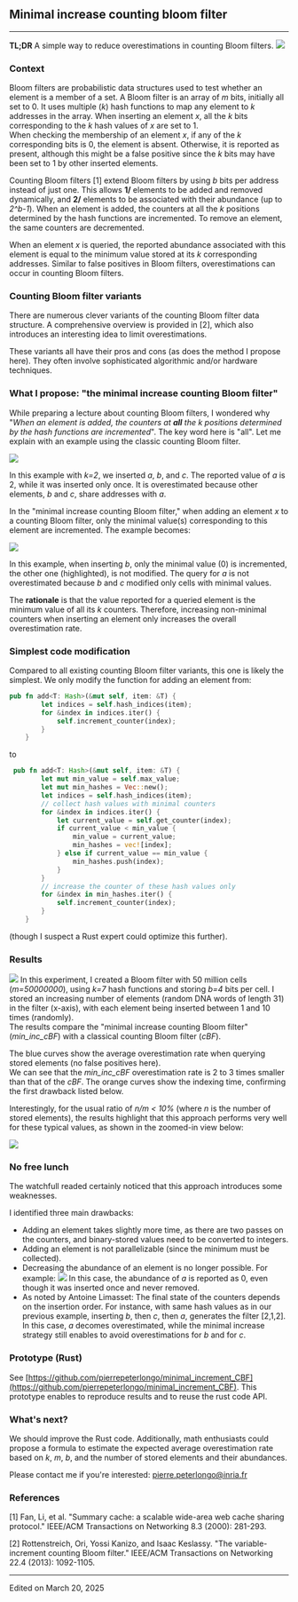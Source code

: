 ## Minimal increase counting bloom filter

---
**TL;DR** A simple way to reduce overestimations in counting Bloom filters.
![](https://pierrepeterlongo.github.io/minimal_increment_CBF/images/min_inc_cbf_teaser.png)

### Context 
Bloom filters are probabilistic data structures used to test whether an element is a member of a set. A Bloom filter is an array of *m* bits, initially all set to 0. It uses multiple (*k*) hash functions to map any element to *k* addresses in the array. When inserting an element *x*, all the *k* bits corresponding to the *k* hash values of *x* are set to 1.  
When checking the membership of an element *x*, if any of the *k* corresponding bits is 0, the element is absent. Otherwise, it is reported as present, although this might be a false positive since the *k* bits may have been set to 1 by other inserted elements.

Counting Bloom filters [1] extend Bloom filters by using *b* bits per address instead of just one. This allows **1/** elements to be added and removed dynamically, and **2/** elements to be associated with their abundance (up to *2^b-1*). When an element is added, the counters at all the *k* positions determined by the hash functions are incremented. To remove an element, the same counters are decremented. 

When an element *x* is queried, the reported abundance associated with this element is equal to the minimum value stored at its *k* corresponding addresses. Similar to false positives in Bloom filters, overestimations can occur in counting Bloom filters.

### Counting Bloom filter variants

There are numerous clever variants of the counting Bloom filter data structure. A comprehensive overview is provided in [2], which also introduces an interesting idea to limit overestimations.

These variants all have their pros and cons (as does the method I propose here). They often involve sophisticated algorithmic and/or hardware techniques.

### What I propose: "the minimal increase counting Bloom filter"
While preparing a lecture about counting Bloom filters, I wondered why "*When an element is added, the counters at **all** the k positions determined by the hash functions are incremented*". The key word here is "all". Let me explain with an example using the classic counting Bloom filter.  

![](https://pierrepeterlongo.github.io/minimal_increment_CBF/images/cbf.png)

In this example with *k=2*, we inserted *a*, *b*, and *c*. The reported value of *a* is 2, while it was inserted only once. It is overestimated because other elements, *b* and *c*, share addresses with *a*. 

In the "minimal increase counting Bloom filter," when adding an element *x* to a counting Bloom filter, only the minimal value(s) corresponding to this element are incremented. The example becomes: 

![](https://pierrepeterlongo.github.io/minimal_increment_CBF/images/min_inc_cbf.png)

In this example, when inserting *b*, only the minimal value (0) is incremented, the other one (highlighted), is not modified. The query for *a* is not overestimated because *b* and *c* modified only cells with minimal values. 

The **rationale** is that the value reported for a queried element is the minimum value of all its *k* counters. Therefore, increasing non-minimal counters when inserting an element only increases the overall overestimation rate.

### Simplest code modification
Compared to all existing counting Bloom filter variants, this one is likely the simplest. 
We only modify the function for adding an element from:
```rust
pub fn add<T: Hash>(&mut self, item: &T) {
        let indices = self.hash_indices(item);
        for &index in indices.iter() {
            self.increment_counter(index);
        }
    }
```
to
```rust
 pub fn add<T: Hash>(&mut self, item: &T) {
        let mut min_value = self.max_value;
        let mut min_hashes = Vec::new();
        let indices = self.hash_indices(item);
        // collect hash values with minimal counters
        for &index in indices.iter() {
            let current_value = self.get_counter(index);
            if current_value < min_value {
                min_value = current_value;
                min_hashes = vec![index];
            } else if current_value == min_value {
                min_hashes.push(index);
            }
        }
        // increase the counter of these hash values only
        for &index in min_hashes.iter() {
            self.increment_counter(index);
        }
    }
```
(though I suspect a Rust expert could optimize this further).


### Results
![](https://pierrepeterlongo.github.io/minimal_increment_CBF/images/minimal_increase_CBF_results.png)
In this experiment, I created a Bloom filter with 50 million cells (*m=50000000*), using *k=7* hash functions and storing *b=4* bits per cell. I stored an increasing number of elements (random DNA words of length 31) in the filter (x-axis), with each element being inserted between 1 and 10 times (randomly).  
The results compare the "minimal increase counting Bloom filter" (*min_inc_cBF*) with a classical counting Bloom filter (*cBF*). 

The blue curves show the average overestimation rate when querying stored elements (no false positives here).  
We can see that the *min_inc_cBF* overestimation rate is 2 to 3 times smaller than that of the *cBF*. The orange curves show the indexing time, confirming the first drawback listed below.

Interestingly, for the usual ratio of *n/m < 10%* (where *n* is the number of stored elements), the results highlight that this approach performs very well for these typical values, as shown in the zoomed-in view below:

![](https://pierrepeterlongo.github.io/minimal_increment_CBF/images/minimal_increase_CBF_results_head.png)

### No free lunch
The watchfull readed certainly noticed that this approach introduces some weaknesses. 

I identified three main drawbacks:
- Adding an element takes slightly more time, as there are two passes on the counters, and binary-stored values need to be converted to integers.
- Adding an element is not parallelizable (since the minimum must be collected). 
- Decreasing the abundance of an element is no longer possible. For example: 
![](https://pierrepeterlongo.github.io/minimal_increment_CBF/images/min_inc_cbf_decrease.png)
In this case, the abundance of *a* is reported as 0, even though it was inserted once and never removed.
- As noted by Antoine Limasset: The final state of the counters depends on the insertion order. For instance, with same hash values as in our previous example, inserting *b*, then *c*, then *a*, generates the filter [2,1,2]. In this case, *a* decomes overestimated, while the minimal increase strategy still enables to avoid overestimations for *b* and for *c*.

### Prototype (Rust)
See [https://github.com/pierrepeterlongo/minimal_increment_CBF](https://github.com/pierrepeterlongo/minimal_increment_CBF).
This prototype enables to reproduce results and to reuse the rust code API.

### What's next?
We should improve the Rust code. Additionally, math enthusiasts could propose a formula to estimate the expected average overestimation rate based on *k*, *m*, *b*, and the number of stored elements and their abundances.

Please contact me if you're interested: pierre.peterlongo@inria.fr

### References

[1] Fan, Li, et al. "Summary cache: a scalable wide-area web cache sharing protocol." IEEE/ACM Transactions on Networking 8.3 (2000): 281-293.

[2] Rottenstreich, Ori, Yossi Kanizo, and Isaac Keslassy. "The variable-increment counting Bloom filter." IEEE/ACM Transactions on Networking 22.4 (2013): 1092-1105.

--- 
Edited on March 20, 2025